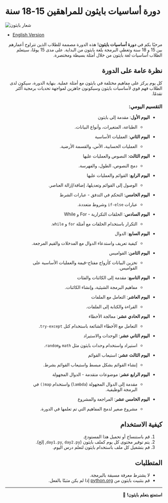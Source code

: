 # دورة أساسيات بايثون للمراهقين 15-18 سنة

![شعار بايثون](https://www.python.org/static/community_logos/python-logo-master-v3-TM.png)

- [English Version](README_en.md)

<div dir="rtl">

مرحبًا بكم في **دورة أساسيات بايثون**! هذه الدورة مصممة للطلاب الذين تتراوح أعمارهم بين 15 و 18 سنة وتغطي البرمجة بلغة بايثون من البداية. على مدى 15 يومًا، سيتعلم الطلاب أساسيات لغة بايثون من خلال أمثلة بسيطة ومختصرة.

## نظرة عامة على الدورة

كل يوم يركز على مفاهيم مختلفة في بايثون مع أمثلة عملية. بنهاية الدورة، سيكون لدى الطلاب فهم قوي لأساسيات بايثون وسيكونون جاهزين لمواجهة تحديات برمجية أكثر تقدمًا.

### التقسيم اليومي:

- **اليوم الأول**: مقدمة إلى بايثون
  - الطباعة، المتغيرات، وأنواع البيانات.
  
- **اليوم الثاني**: العمليات الأساسية
  - العمليات الحسابية، الأس، والقسمة الأرضية.
  
- **اليوم الثالث**: النصوص والعمليات عليها
  - دمج النصوص، الطول، والفهرسة.
  
- **اليوم الرابع**: القوائم والعمليات عليها
  - الوصول إلى القوائم وتعديلها، إضافة/إزالة العناصر.
  
- **اليوم الخامس**: التحكم في التدفق - عبارات الشرط
  - عبارات `if-else` وشروط متعددة.
  
- **اليوم السادس**: الحلقات التكرارية - For و While
  - التكرار باستخدام الحلقات مع أمثلة `for` و `while`.
  
- **اليوم السابع**: الدوال
  - كيفية تعريف واستدعاء الدوال مع المدخلات والقيم المرجعة.
  
- **اليوم الثامن**: القواميس
  - تخزين البيانات كأزواج مفتاح-قيمة والعمليات الأساسية على القواميس.
  
- **اليوم التاسع**: مقدمة إلى الكائنات والفئات
  - مفاهيم البرمجة الشيئية، وإنشاء الكائنات.
  
- **اليوم العاشر**: التعامل مع الملفات
  - القراءة والكتابة إلى الملفات.
  
- **اليوم الحادي عشر**: معالجة الأخطاء
  - التعامل مع الأخطاء الشائعة باستخدام كتل `try-except`.
  
- **اليوم الثاني عشر**: الوحدات والاستيراد
  - استيراد واستخدام وحدات بايثون مثل `math` و`random`.
  
- **اليوم الثالث عشر**: استيعاب القوائم
  - إنشاء القوائم بشكل مبسط واستيعاب القوائم بشرط.
  
- **اليوم الرابع عشر**: موضوعات متقدمة - الدوال المجهولة
  - مقدمة إلى الدوال المجهولة (`lambda`) واستخدام `map()` في البرمجة الوظيفية.
  
- **اليوم الخامس عشر**: المراجعة والمشروع
  - مشروع صغير لدمج المفاهيم التي تم تعلمها في الدورة.

## كيفية الاستخدام

1. قم باستنساخ أو تحميل هذا المستودع.
2. يتم توفير محتوى كل يوم كملف بايثون (`day1.py`, `day2.py`, إلخ).
3. قم بتشغيل كل ملف باستخدام بايثون لتعلم درس اليوم.

## المتطلبات

- لا يشترط معرفة مسبقة بالبرمجة.
- قم بتثبيت بايثون من [python.org](https://www.python.org/) إذا لم يكن مثبتًا بالفعل.

---

**استمتع بتعلم بايثون!** 🎉

</div>

